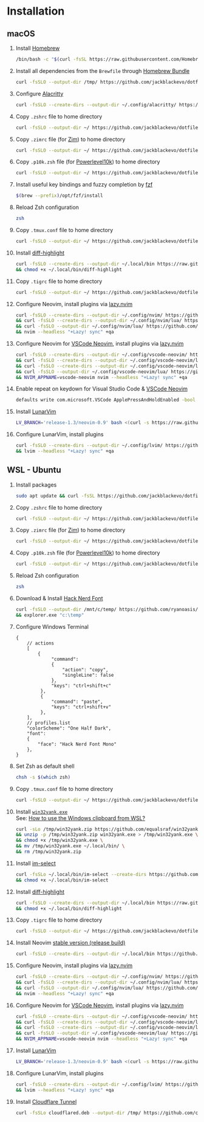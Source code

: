 # Installation

## macOS
1. Install [Homebrew](https://brew.sh/)
   ```bash
   /bin/bash -c "$(curl -fsSL https://raw.githubusercontent.com/Homebrew/install/HEAD/install.sh)"
   ```
2. Install all dependencies from the `Brewfile` through [Homebrew Bundle](https://docs.brew.sh/Manpage#bundle-subcommand)
   ```bash
   curl -fsSLO --output-dir /tmp/ https://github.com/jackblackevo/dotfiles/raw/main/macOS/Brewfile && brew bundle --file /tmp/Brewfile && rm /tmp/Brewfile
   ```
3. Configure [Alacritty](https://alacritty.org/)
   ```bash
   curl -fsSLO --create-dirs --output-dir ~/.config/alacritty/ https://github.com/jackblackevo/dotfiles/raw/main/macOS/.config/alacritty/alacritty.yml
   ```
4. Copy `.zshrc` file to home directory
   ```bash
   curl -fsSLO --output-dir ~/ https://github.com/jackblackevo/dotfiles/raw/main/macOS/.zshrc
   ```
5. Copy `.zimrc` file (for [Zim](https://zimfw.sh/)) to home directory
   ```bash
   curl -fsSLO --output-dir ~/ https://github.com/jackblackevo/dotfiles/raw/main/.zimrc
   ```
6. Copy `.p10k.zsh` file (for [Powerlevel10k](https://github.com/romkatv/powerlevel10k)) to home directory
   ```bash
   curl -fsSLO --output-dir ~/ https://github.com/jackblackevo/dotfiles/raw/main/.p10k.zsh
   ```
7. Install useful key bindings and fuzzy completion by [fzf](https://github.com/junegunn/fzf#using-homebrew)
   ```bash
   $(brew --prefix)/opt/fzf/install
   ```
8. Reload Zsh configuration
   ```bash
   zsh
   ```
9. Copy `.tmux.conf` file to home directory
   ```bash
   curl -fsSLO --output-dir ~/ https://github.com/jackblackevo/dotfiles/raw/main/.tmux.conf
   ```
10. Install [diff-highlight](https://github.com/git/git/tree/master/contrib/diff-highlight)
    ```bash
    curl -fsSLO --create-dirs --output-dir ~/.local/bin https://raw.githubusercontent.com/git/git/v2.13.2/contrib/diff-highlight/diff-highlight \
    && chmod +x ~/.local/bin/diff-highlight
    ```
11. Copy `.tigrc` file to home directory
    ```bash
    curl -fsSLO --output-dir ~/ https://github.com/jackblackevo/dotfiles/raw/main/macOS/.tigrc
    ```
12. Configure Neovim, install plugins via [lazy.nvim](https://github.com/folke/lazy.nvim#-usage)
    ```bash
    curl -fsSLO --create-dirs --output-dir ~/.config/nvim/ https://github.com/jackblackevo/dotfiles/raw/main/.config/nvim/init.lua \
    && curl -fsSLO --create-dirs --output-dir ~/.config/nvim/lua/ https://github.com/jackblackevo/dotfiles/raw/main/.config/nvim/lua/plugins.lua \
    && curl -fsSLO --output-dir ~/.config/nvim/lua/ https://github.com/jackblackevo/dotfiles/raw/main/.config/nvim/lua/settings.lua \
    && nvim --headless "+Lazy! sync" +qa
    ```
13. Configure Neovim for [VSCode Neovim](https://github.com/vscode-neovim/vscode-neovim), install plugins via [lazy.nvim](https://github.com/folke/lazy.nvim#-usage)
    ```bash
    curl -fsSLO --create-dirs --output-dir ~/.config/vscode-neovim/ https://github.com/jackblackevo/dotfiles/raw/main/.config/vscode-neovim/init.lua \
    && curl -fsSLO --create-dirs --output-dir ~/.config/vscode-neovim/lua/ https://github.com/jackblackevo/dotfiles/raw/main/.config/vscode-neovim/lua/plugins.lua \
    && curl -fsSLO --create-dirs --output-dir ~/.config/vscode-neovim/lua/ https://github.com/jackblackevo/dotfiles/raw/main/.config/vscode-neovim/lua/settings.lua \
    && curl -fsSLO --output-dir ~/.config/vscode-neovim/lua/ https://github.com/jackblackevo/dotfiles/raw/main/.config/vscode-neovim/lua/mappings.lua \
    && NVIM_APPNAME=vscode-neovim nvim --headless "+Lazy! sync" +qa
    ```
14. Enable repeat on keydown for Visual Studio Code & [VSCode Neovim](https://github.com/vscode-neovim/vscode-neovim#-installation)
    ```bash
    defaults write com.microsoft.VSCode ApplePressAndHoldEnabled -bool false
    ```
15. Install [LunarVim](https://www.lunarvim.org/)
    ```bash
    LV_BRANCH='release-1.3/neovim-0.9' bash <(curl -s https://raw.githubusercontent.com/LunarVim/LunarVim/release-1.3/neovim-0.9/utils/installer/install.sh)
    ```
16. Configure LunarVim, install plugins
    ```bash
    curl -fsSLO --create-dirs --output-dir ~/.config/lvim/ https://github.com/jackblackevo/dotfiles/raw/main/macOS/.config/lvim/config.lua \
    && lvim --headless "+Lazy! sync" +qa
    ```

## WSL - Ubuntu
1. Install packages  
   ```bash
   sudo apt update && curl -fsSL https://github.com/jackblackevo/dotfiles/raw/main/Ubuntu/pkgs | xargs sudo apt install -y
   ```
2. Copy `.zshrc` file to home directory  
   ```bash
   curl -fsSLO --output-dir ~/ https://github.com/jackblackevo/dotfiles/raw/main/Ubuntu/.zshrc
   ```
3. Copy `.zimrc` file (for [Zim](https://zimfw.sh/)) to home directory
   ```bash
   curl -fsSLO --output-dir ~/ https://github.com/jackblackevo/dotfiles/raw/main/.zimrc
   ```
4. Copy `.p10k.zsh` file (for [Powerlevel10k](https://github.com/romkatv/powerlevel10k)) to home directory
   ```bash
   curl -fsSLO --output-dir ~/ https://github.com/jackblackevo/dotfiles/raw/main/.p10k.zsh
   ```
5. Reload Zsh configuration  
   ```bash
   zsh
   ```
6. Download & Install [Hack Nerd Font](https://www.nerdfonts.com/font-downloads)
   ```bash
   curl -fsSLO --output-dir /mnt/c/temp/ https://github.com/ryanoasis/nerd-fonts/raw/master/patched-fonts/Hack/Regular/HackNerdFontMono-Regular.ttf \
   && explorer.exe "c:\temp"
   ```
7. Configure Windows Terminal
   ```jsonc
   {
       // actions
       [
           {
                "command":
                {
                    "action": "copy",
                    "singleLine": false
                },
                "keys": "ctrl+shift+c"
            },
            {
                "command": "paste",
                "keys": "ctrl+shift+v"
            },
       ],
       // profiles.list
       "colorScheme": "One Half Dark",
       "font":
       {
           "face": "Hack Nerd Font Mono"
       },
   }
   ```
8. Set Zsh as default shell
   ```bash
   chsh -s $(which zsh)
   ```
9. Copy `.tmux.conf` file to home directory
   ```bash
   curl -fsSLO --output-dir ~/ https://github.com/jackblackevo/dotfiles/raw/main/.tmux.conf
   ```
10. Install [`win32yank.exe`](https://github.com/equalsraf/win32yank)  
    See: [How to use the Windows clipboard from WSL?](https://github.com/neovim/neovim/wiki/FAQ#how-to-use-the-windows-clipboard-from-wsl)
    ```bash
    curl -sLo /tmp/win32yank.zip https://github.com/equalsraf/win32yank/releases/latest/download/win32yank-x64.zip \
    && unzip -p /tmp/win32yank.zip win32yank.exe > /tmp/win32yank.exe \
    && chmod +x /tmp/win32yank.exe \
    && mv /tmp/win32yank.exe ~/.local/bin/ \
    && rm /tmp/win32yank.zip
    ```
11. Install [im-select](https://github.com/daipeihust/im-select#windows)
    ```bash
    curl -fsSLo ~/.local/bin/im-select --create-dirs https://github.com/daipeihust/im-select/raw/master/win/out/x64/im-select.exe \
    && chmod +x ~/.local/bin/im-select
    ```
12. Install [diff-highlight](https://github.com/git/git/tree/master/contrib/diff-highlight)
    ```bash
    curl -fsSLO --create-dirs --output-dir ~/.local/bin https://raw.githubusercontent.com/git/git/v2.13.2/contrib/diff-highlight/diff-highlight \
    && chmod +x ~/.local/bin/diff-highlight
    ```
13. Copy `.tigrc` file to home directory
    ```bash
    curl -fsSLO --output-dir ~/ https://github.com/jackblackevo/dotfiles/raw/main/Ubuntu/.tigrc
    ```
14. Install Neovim [stable version (release build)](https://github.com/neovim/neovim/releases/tag/stable)
    ```bash
    curl -fsSLO --create-dirs --output-dir ~/.local/bin https://github.com/neovim/neovim/releases/download/stable/nvim.appimage && chmod u+x ~/.local/bin/nvim.appimage && ln -sf ~/.local/bin/nvim.appimage ~/.local/bin/nvim
    ```
15. Configure Neovim, install plugins via [lazy.nvim](https://github.com/folke/lazy.nvim#-usage)
    ```bash
    curl -fsSLO --create-dirs --output-dir ~/.config/nvim/ https://github.com/jackblackevo/dotfiles/raw/main/.config/nvim/init.lua \
    && curl -fsSLO --create-dirs --output-dir ~/.config/nvim/lua/ https://github.com/jackblackevo/dotfiles/raw/main/.config/nvim/lua/plugins.lua \
    && curl -fsSLO --output-dir ~/.config/nvim/lua/ https://github.com/jackblackevo/dotfiles/raw/main/.config/nvim/lua/settings.lua \
    && nvim --headless "+Lazy! sync" +qa
    ```
16. Configure Neovim for [VSCode Neovim](https://github.com/vscode-neovim/vscode-neovim), install plugins via [lazy.nvim](https://github.com/folke/lazy.nvim#-usage)
    ```bash
    curl -fsSLO --create-dirs --output-dir ~/.config/vscode-neovim/ https://github.com/jackblackevo/dotfiles/raw/main/.config/vscode-neovim/init.lua \
    && curl -fsSLO --create-dirs --output-dir ~/.config/vscode-neovim/lua/ https://github.com/jackblackevo/dotfiles/raw/main/.config/vscode-neovim/lua/plugins.lua \
    && curl -fsSLO --create-dirs --output-dir ~/.config/vscode-neovim/lua/ https://github.com/jackblackevo/dotfiles/raw/main/.config/vscode-neovim/lua/settings.lua \
    && curl -fsSLO --output-dir ~/.config/vscode-neovim/lua/ https://github.com/jackblackevo/dotfiles/raw/main/.config/vscode-neovim/lua/mappings.lua \
    && NVIM_APPNAME=vscode-neovim nvim --headless "+Lazy! sync" +qa
    ```
17. Install [LunarVim](https://www.lunarvim.org/)
    ```bash
    LV_BRANCH='release-1.3/neovim-0.9' bash <(curl -s https://raw.githubusercontent.com/LunarVim/LunarVim/release-1.3/neovim-0.9/utils/installer/install.sh)
    ```
18. Configure LunarVim, install plugins
    ```bash
    curl -fsSLO --create-dirs --output-dir ~/.config/lvim/ https://github.com/jackblackevo/dotfiles/raw/main/Ubuntu/.config/lvim/config.lua \
    && lvim --headless "+Lazy! sync" +qa
    ```
19. Install [Cloudflare Tunnel](https://developers.cloudflare.com/cloudflare-one/connections/connect-apps/)
    ```bash
    curl -fsSLo cloudflared.deb --output-dir /tmp/ https://github.com/cloudflare/cloudflared/releases/latest/download/cloudflared-linux-amd64.deb && sudo dpkg -i /tmp/cloudflared.deb ; rm /tmp/cloudflared.deb
    ```
